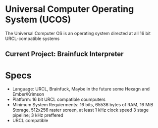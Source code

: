 # Universal Computer Operating System (UCOS)
The Universal Computer OS is an operating system directed at all 16 bit URCL-compatible systems

## Current Project: Brainfuck Interpreter

# Specs
- Language: URCL, Brainfuck, Maybe in the future some Hexagn and Ember/Krimson
- Platform: 16 bit URCL compatible coumputers
- Minimum System Requierments: 16 bits, 65536 bytes of RAM, 16 MiB Storage, 512x256 raster screen, at least 1 kHz clock speed 3 stage pipeline; 3 kHz preffered
- URCL compatible
